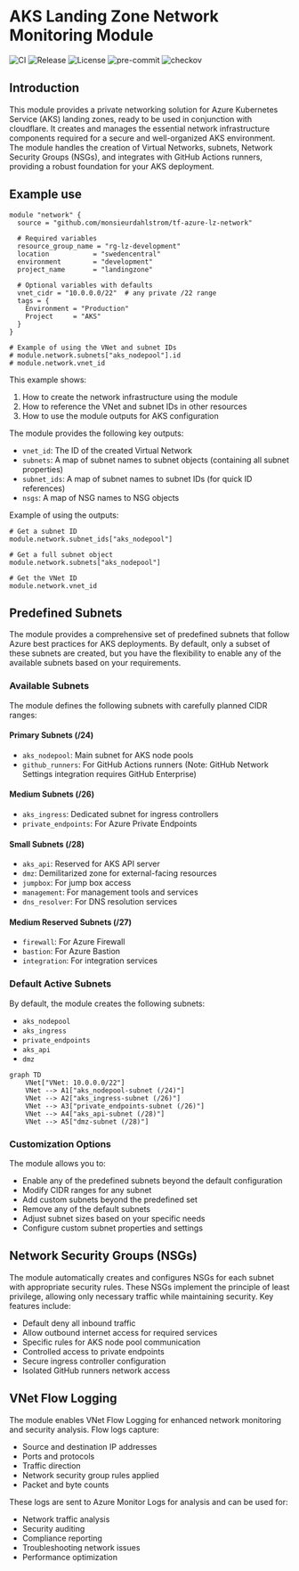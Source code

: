 # AKS Landing Zone Network Monitoring Module

![CI](https://github.com/monsieurdahlstrom/tf-azure-lz-network/actions/workflows/terraform-ci.yml/badge.svg)
![Release](https://img.shields.io/github/v/release/monsieurdahlstrom/tf-azure-lz-network)
![License](https://img.shields.io/github/license/monsieurdahlstrom/tf-azure-lz-network)
![pre-commit](https://img.shields.io/badge/pre--commit-enabled-brightgreen?logo=pre-commit)
![checkov](https://img.shields.io/badge/security-scanned--by--checkov-blueviolet?logo=github)

## Introduction

This module provides a private networking solution for Azure Kubernetes Service (AKS) landing zones, ready to be used in conjunction with cloudflare. It creates and manages the essential network infrastructure components required for a secure and well-organized AKS environment. The module handles the creation of Virtual Networks, subnets, Network Security Groups (NSGs), and integrates with GitHub Actions runners, providing a robust foundation for your AKS deployment.

## Example use

```hcl
module "network" {
  source = "github.com/monsieurdahlstrom/tf-azure-lz-network"

  # Required variables
  resource_group_name = "rg-lz-development"
  location           = "swedencentral"
  environment        = "development"
  project_name       = "landingzone"

  # Optional variables with defaults
  vnet_cidr = "10.0.0.0/22"  # any private /22 range
  tags = {
    Environment = "Production"
    Project     = "AKS"
  }
}

# Example of using the VNet and subnet IDs
# module.network.subnets["aks_nodepool"].id
# module.network.vnet_id

```

This example shows:
1. How to create the network infrastructure using the module
2. How to reference the VNet and subnet IDs in other resources
3. How to use the module outputs for AKS configuration

The module provides the following key outputs:
- `vnet_id`: The ID of the created Virtual Network
- `subnets`: A map of subnet names to subnet objects (containing all subnet properties)
- `subnet_ids`: A map of subnet names to subnet IDs (for quick ID references)
- `nsgs`: A map of NSG names to NSG objects

Example of using the outputs:
```hcl
# Get a subnet ID
module.network.subnet_ids["aks_nodepool"]

# Get a full subnet object
module.network.subnets["aks_nodepool"]

# Get the VNet ID
module.network.vnet_id
```

## Predefined Subnets

The module provides a comprehensive set of predefined subnets that follow Azure best practices for AKS deployments. By default, only a subset of these subnets are created, but you have the flexibility to enable any of the available subnets based on your requirements.

### Available Subnets

The module defines the following subnets with carefully planned CIDR ranges:

#### Primary Subnets (/24)
- `aks_nodepool`: Main subnet for AKS node pools
- `github_runners`: For GitHub Actions runners (Note: GitHub Network Settings integration requires GitHub Enterprise)

#### Medium Subnets (/26)
- `aks_ingress`: Dedicated subnet for ingress controllers
- `private_endpoints`: For Azure Private Endpoints

#### Small Subnets (/28)
- `aks_api`: Reserved for AKS API server
- `dmz`: Demilitarized zone for external-facing resources
- `jumpbox`: For jump box access
- `management`: For management tools and services
- `dns_resolver`: For DNS resolution services

#### Medium Reserved Subnets (/27)
- `firewall`: For Azure Firewall
- `bastion`: For Azure Bastion
- `integration`: For integration services

### Default Active Subnets

By default, the module creates the following subnets:
- `aks_nodepool`
- `aks_ingress`
- `private_endpoints`
- `aks_api`
- `dmz`

```mermaid
graph TD
    VNet["VNet: 10.0.0.0/22"]
    VNet --> A1["aks_nodepool-subnet (/24)"]
    VNet --> A2["aks_ingress-subnet (/26)"]
    VNet --> A3["private_endpoints-subnet (/26)"]
    VNet --> A4["aks_api-subnet (/28)"]
    VNet --> A5["dmz-subnet (/28)"]
```

### Customization Options

The module allows you to:
- Enable any of the predefined subnets beyond the default configuration
- Modify CIDR ranges for any subnet
- Add custom subnets beyond the predefined set
- Remove any of the default subnets
- Adjust subnet sizes based on your specific needs
- Configure custom subnet properties and settings

## Network Security Groups (NSGs)

The module automatically creates and configures NSGs for each subnet with appropriate security rules. These NSGs implement the principle of least privilege, allowing only necessary traffic while maintaining security. Key features include:

- Default deny all inbound traffic
- Allow outbound internet access for required services
- Specific rules for AKS node pool communication
- Controlled access to private endpoints
- Secure ingress controller configuration
- Isolated GitHub runners network access

## VNet Flow Logging

The module enables VNet Flow Logging for enhanced network monitoring and security analysis. Flow logs capture:
- Source and destination IP addresses
- Ports and protocols
- Traffic direction
- Network security group rules applied
- Packet and byte counts

These logs are sent to Azure Monitor Logs for analysis and can be used for:
- Network traffic analysis
- Security auditing
- Compliance reporting
- Troubleshooting network issues
- Performance optimization

